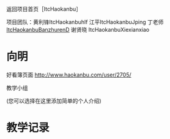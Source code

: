 返回项目首页［ItcHaokanbu］

项目团队：黄利锋ItcHaokanbuhlf  江平ItcHaokanbuJping   丁老师[ItcHaokanbuBanzhurenD](ItcHaokanbuBanzhurenD.md)   谢贤晓 ItcHaokanbuXiexianxiao


# 向明 #
好看簿页面
http://www.haokanbu.com/user/2705/

教学小组

(您可以选择在这里添加简单的个人介绍)


# 教学记录 #